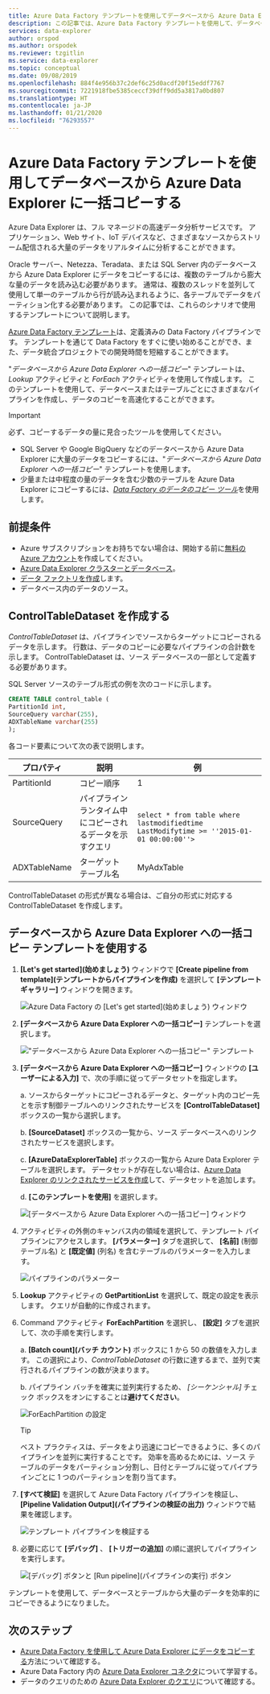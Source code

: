 ```yaml
---
title: Azure Data Factory テンプレートを使用してデータベースから Azure Data Explorer に一括コピーする
description: この記事では、Azure Data Factory テンプレートを使用して、データベースから Azure Data Explorer への一括コピーを行う方法について説明します。
services: data-explorer
author: orspod
ms.author: orspodek
ms.reviewer: tzgitlin
ms.service: data-explorer
ms.topic: conceptual
ms.date: 09/08/2019
ms.openlocfilehash: 884f4e956b37c2def6c25d0acdf20f15eddf7767
ms.sourcegitcommit: 7221918fbe5385ceccf39dff9dd5a3817a0bd807
ms.translationtype: HT
ms.contentlocale: ja-JP
ms.lasthandoff: 01/21/2020
ms.locfileid: "76293557"
---
```

# <a name="copy-in-bulk-from-a-database-to-azure-data-explorer-by-using-the-azure-data-factory-template"></a>Azure Data Factory テンプレートを使用してデータベースから Azure Data Explorer に一括コピーする 

Azure Data Explorer は、フル マネージドの高速データ分析サービスです。 アプリケーション、Web サイト、IoT デバイスなど、さまざまなソースからストリーム配信される大量のデータをリアルタイムに分析することができます。 

Oracle サーバー、Netezza、Teradata、または SQL Server 内のデータベースから Azure Data Explorer にデータをコピーするには、複数のテーブルから膨大な量のデータを読み込む必要があります。 通常は、複数のスレッドを並列して使用して単一のテーブルから行が読み込まれるように、各テーブルでデータをパーティション化する必要があります。 この記事では、これらのシナリオで使用するテンプレートについて説明します。

[Azure Data Factory テンプレート](/azure/data-factory/solution-templates-introduction)は、定義済みの Data Factory パイプラインです。 テンプレートを通じて Data Factory をすぐに使い始めることができ、また、データ統合プロジェクトでの開発時間を短縮することができます。 

"*データベースから Azure Data Explorer への一括コピー*" テンプレートは、*Lookup* アクティビティと *ForEach* アクティビティを使用して作成します。 このテンプレートを使用して、データベースまたはテーブルごとにさまざまなパイプラインを作成し、データのコピーを高速化することができます。 

> [!IMPORTANT]
> 必ず、コピーするデータの量に見合ったツールを使用してください。
> * SQL Server や Google BigQuery などのデータベースから Azure Data Explorer に大量のデータをコピーするには、"*データベースから Azure Data Explorer への一括コピー*" テンプレートを使用します。 
> * 少量または中程度の量のデータを含む少数のテーブルを Azure Data Explorer にコピーするには、[*Data Factory のデータのコピー ツール*](data-factory-load-data.md)を使用します。 

## <a name="prerequisites"></a>前提条件

* Azure サブスクリプションをお持ちでない場合は、開始する前に[無料の Azure アカウント](https://azure.microsoft.com/free/)を作成してください。
* [Azure Data Explorer クラスターとデータベース](create-cluster-database-portal.md)。
* [データ ファクトリを作成](data-factory-load-data.md#create-a-data-factory)します。
* データベース内のデータのソース。

## <a name="create-controltabledataset"></a>ControlTableDataset を作成する

*ControlTableDataset* は、パイプラインでソースからターゲットにコピーされるデータを示します。 行数は、データのコピーに必要なパイプラインの合計数を示します。 ControlTableDataset は、ソース データベースの一部として定義する必要があります。

SQL Server ソースのテーブル形式の例を次のコードに示します。
    
```sql   
CREATE TABLE control_table (
PartitionId int,
SourceQuery varchar(255),
ADXTableName varchar(255)
);
```

各コード要素について次の表で説明します。

|プロパティ  |説明  | 例
|---------|---------| ---------|
|PartitionId   |  コピー順序 | 1  |  
|SourceQuery   |  パイプライン ランタイム中にコピーされるデータを示すクエリ | <br>`select * from table where lastmodifiedtime  LastModifytime >= ''2015-01-01 00:00:00''>` </br>    
|ADXTableName  |  ターゲット テーブル名 | MyAdxTable       |  

ControlTableDataset の形式が異なる場合は、ご自分の形式に対応する ControlTableDataset を作成します。

## <a name="use-the-bulk-copy-from-database-to-azure-data-explorer-template"></a>データベースから Azure Data Explorer への一括コピー テンプレートを使用する

1. **[Let's get started]\(始めましょう\)** ウィンドウで **[Create pipeline from template]\(テンプレートからパイプラインを作成\)** を選択して **[テンプレート ギャラリー]** ウィンドウを開きます。

    ![Azure Data Factory の [Let's get started]\(始めましょう\) ウィンドウ](media/data-factory-template/adf-get-started.png)

1. **[データベースから Azure Data Explorer への一括コピー]** テンプレートを選択します。
 
    !["データベースから Azure Data Explorer への一括コピー" テンプレート](media/data-factory-template/pipeline-from-template.png)

1.  **[データベースから Azure Data Explorer への一括コピー]** ウィンドウの **[ユーザーによる入力]** で、次の手順に従ってデータセットを指定します。 

    a. ソースからターゲットにコピーされるデータと、ターゲット内のコピー先とを示す制御テーブルへのリンクされたサービスを **[ControlTableDataset]** ボックスの一覧から選択します。 

    b. **[SourceDataset]** ボックスの一覧から、ソース データベースへのリンクされたサービスを選択します。 

    c. **[AzureDataExplorerTable]** ボックスの一覧から Azure Data Explorer テーブルを選択します。 データセットが存在しない場合は、[Azure Data Explorer のリンクされたサービスを作成](data-factory-load-data.md#create-the-azure-data-explorer-linked-service)して、データセットを追加します。

    d. **[このテンプレートを使用]** を選択します。

    ![[データベースから Azure Data Explorer への一括コピー] ウィンドウ](media/data-factory-template/configure-bulk-copy-adx-template.png)

1. アクティビティの外側のキャンバス内の領域を選択して、テンプレート パイプラインにアクセスします。 **[パラメーター]** タブを選択して、 **[名前]** (制御テーブル名) と **[既定値]** (列名) を含むテーブルのパラメーターを入力します。

    ![パイプラインのパラメーター](media/data-factory-template/pipeline-parameters.png)

1.  **Lookup** アクティビティの **GetPartitionList** を選択して、既定の設定を表示します。 クエリが自動的に作成されます。
1.  Command アクティビティ **ForEachPartition** を選択し、 **[設定]** タブを選択して、次の手順を実行します。

    a. **[Batch count]\(バッチ カウント\)** ボックスに 1 から 50 の数値を入力します。 この選択により、*ControlTableDataset* の行数に達するまで、並列で実行されるパイプラインの数が決まります。 

    b. パイプライン バッチを確実に並列実行するため、 *[シーケンシャル]* チェック ボックスをオンにすることは**避けてください**。

    ![ForEachPartition の設定](media/data-factory-template/foreach-partition-settings.png)

    > [!TIP]
    > ベスト プラクティスは、データをより迅速にコピーできるように、多くのパイプラインを並列に実行することです。 効率を高めるためには、ソース テーブルのデータをパーティション分割し、日付とテーブルに従ってパイプラインごとに 1 つのパーティションを割り当てます。

1. **[すべて検証]** を選択して Azure Data Factory パイプラインを検証し、 **[Pipeline Validation Output]\(パイプラインの検証の出力\)** ウィンドウで結果を確認します。

    ![テンプレート パイプラインを検証する](media/data-factory-template/validate-template-pipelines.png)

1. 必要に応じて **[デバッグ]** 、 **[トリガーの追加]** の順に選択してパイプラインを実行します。

    ![[デバッグ] ボタンと [Run pipeline]\(パイプラインの実行\) ボタン](media/data-factory-template/trigger-run-of-pipeline.png)    

テンプレートを使用して、データベースとテーブルから大量のデータを効率的にコピーできるようになりました。

## <a name="next-steps"></a>次のステップ

* [Azure Data Factory を使用して Azure Data Explorer にデータをコピーする](data-factory-load-data.md)方法について確認する。
* Azure Data Factory 内の [Azure Data Explorer コネクタ](/azure/data-factory/connector-azure-data-explorer)について学習する。
* データのクエリのための [Azure Data Explorer のクエリ](/azure/data-explorer/web-query-data)について確認する。






